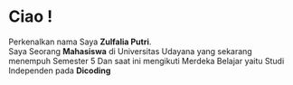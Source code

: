 # Ciao !

Perkenalkan nama Saya **Zulfalia Putri**.\
Saya Seorang **Mahasiswa** di Universitas Udayana yang sekarang menempuh Semester 5
Dan saat ini mengikuti Merdeka Belajar yaitu Studi Independen pada **Dicoding**
